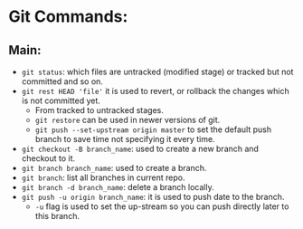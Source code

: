 # Git Commands:

## Main:
- `git status`: which files are untracked (modified stage) or tracked but not committed and so on.
- `git rest HEAD 'file'` it is used to revert, or rollback the changes which is not committed yet.
    - From tracked to untracked stages.
    - `git restore` can be used in newer versions of git.
    - `git push --set-upstream origin master` to set the default push branch to save time not specifying it every time.
- `git checkout -B branch_name`: used to create a new branch and checkout to it.
- `git branch branch_name`: used to create a branch.
- `git branch`: list all branches in current repo.
- `git branch -d branch_name`: delete a branch locally.
- `git push -u origin branch_name`: it is used to push date to the branch.
    - `-u` flag is used to set the up-stream so you can push directly later to this branch.

    
    


